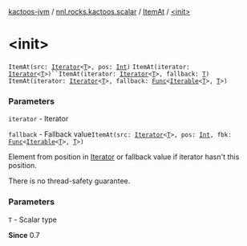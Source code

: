 [kactoos-jvm](../../index.md) / [nnl.rocks.kactoos.scalar](../index.md) / [ItemAt](index.md) / [&lt;init&gt;](./-init-.md)

# &lt;init&gt;

`ItemAt(src: `[`Iterator`](https://kotlinlang.org/api/latest/jvm/stdlib/kotlin.collections/-iterator/index.html)`<`[`T`](index.md#T)`>, pos: `[`Int`](https://kotlinlang.org/api/latest/jvm/stdlib/kotlin/-int/index.html)`)`
`ItemAt(iterator: `[`Iterator`](https://kotlinlang.org/api/latest/jvm/stdlib/kotlin.collections/-iterator/index.html)`<`[`T`](index.md#T)`>)``ItemAt(iterator: `[`Iterator`](https://kotlinlang.org/api/latest/jvm/stdlib/kotlin.collections/-iterator/index.html)`<`[`T`](index.md#T)`>, fallback: `[`T`](index.md#T)`)`
`ItemAt(iterator: `[`Iterator`](https://kotlinlang.org/api/latest/jvm/stdlib/kotlin.collections/-iterator/index.html)`<`[`T`](index.md#T)`>, fallback: `[`Func`](../../nnl.rocks.kactoos/-func/index.md)`<`[`Iterable`](https://kotlinlang.org/api/latest/jvm/stdlib/kotlin.collections/-iterable/index.html)`<`[`T`](index.md#T)`>, `[`T`](index.md#T)`>)`

### Parameters

`iterator` - Iterator

`fallback` - Fallback value`ItemAt(src: `[`Iterator`](https://kotlinlang.org/api/latest/jvm/stdlib/kotlin.collections/-iterator/index.html)`<`[`T`](index.md#T)`>, pos: `[`Int`](https://kotlinlang.org/api/latest/jvm/stdlib/kotlin/-int/index.html)`, fbk: `[`Func`](../../nnl.rocks.kactoos/-func/index.md)`<`[`Iterable`](https://kotlinlang.org/api/latest/jvm/stdlib/kotlin.collections/-iterable/index.html)`<`[`T`](index.md#T)`>, `[`T`](index.md#T)`>)`

Element from position in [Iterator](https://kotlinlang.org/api/latest/jvm/stdlib/kotlin.collections/-iterator/index.html)
or fallback value if iterator hasn't this position.

There is no thread-safety guarantee.

### Parameters

`T` - Scalar type

**Since**
0.7

